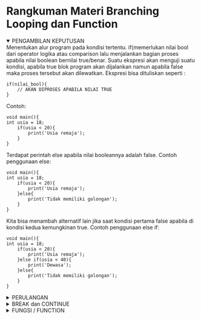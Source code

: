 # Rangkuman Materi Branching Looping dan Function

<details open> 
<summary>PENGAMBILAN KEPUTUSAN</summary>
Menentukan alur program pada kondisi tertentu. if(memerlukan nilai bool dari operator logika atau comparison lalu menjalankan bagian proses apabila nilai boolean bernilai true/benar. Suatu ekspresi akan menguji suatu kondisi, apabila true blok program akan dijalankan namun apabila false maka proses tersebut akan dilewatkan. Ekspresi bisa dituliskan seperti :<br>

```
if(nilai_bool){
    // AKAN DIPROSES APABILA NILAI TRUE
}
```

Contoh:<br>

```
void main(){
int usia = 18;
    if(usia < 20){
        print('Usia remaja');
    }
}
```

Terdapat perintah else apabila nilai booleannya adalah false. Contoh penggunaan else:<br>

```
void main(){
int usia = 18;
    if(usia < 20){
        print('Usia remaja');
    }else{
        print('Tidak memiliki golongan');
    }
}
```

Kita bisa menambah alternatif lain jika saat kondisi pertama false apabila di kondisi kedua kemungkinan true. Contoh penggunaan else if:<br>

```
void main(){
int usia = 18;
    if(usia < 20){
        print('Usia remaja');
    }else if(usia < 40){
        print('Dewasa');
    }else{
        print('Tidak memiliki golongan');
    }
}
```

</details>

<details>
<summary>PERULANGAN</summary>
Perulangan adalah menjalankan proses berulang kali<br>

- FOR -> Untuk for, dapat diketahui berapa kali perulangan yang diinginkan. For juga memerlukan nilai awal, nilai bool (jika nilai true maka perulangan akan dilanjutkan) dan memerlukan pengubah nilai. Cara penulisan perulangan for:<br>
    
```
for(nilai_awal; nilai_bool; pengubah_nilai_awal){
     // PROSES BERULANG KALI JIKA NILAI BOOL ADALAH TRUE;
}
```

```  
 void main(){
    for(var i = 0; i < 10; i+= 1){
         print(i);
    }
}
```

- WHILE -> While memerlukan nilai boolean, jika true maka perulangan akan dilanjutkan. Dan berbeda seperti for, wile tidak dapat diketahui berapa kali perulangan terjadi. Cara penulisan perulangan while:<br>

```
while(nilai_bool){
        // PROSES BERULANG KALI JIKA NILAI BOOL ADALAH TRUE;
}
```

```
void main(){
    var i = 0;
    while(i < 10){
        print(i);
        i++;
    }
}
```

- DO-WHILE -> Mengubah bentuk while dan proses dijalankan minimal satu kali walaupun nilai pertama adalah false namun akan diteruskan apabila nilai bool adalah true. Cara penulisan perulangan do-while:<br>

```
do{
    // PROSES BERULANG JIKA NILAI BOOL ADALAH TRUE;
} while(nilai_bool);
```

```
void main(){
    var i = 0;
    do{
        print(i);
        i++
    } while(i < 10);
}
```

</details>

<details>
<summary>BREAK dan CONTINUE</summary>
Perulangan menggunakan nilai bool untuk lanjut atau berhenti. Break dan continue dapat menghentikan perulangan dengan mengabaikan nilai bool, untuk continue dapat menghentikan satu kali proses. Perbedaan:<br>
Break -> Menghentikan seluruh proses perulangan.<br>
Continue -> Menghentikan satu kali proses perulangan.<br>
Cara penulisan break dan continue:<br>
Break:<br>

```
void main(){
    for(var i = 0; true; i++){
        if(i == 10){
            break;
        }
        print(i);
    }
}
```

Continue:<br>

```
void main(){
    for(var i = 0; i < 10; i+=1){
        if(i == 5){
            continue;
        }
        print(i);
    }
}
```

</details>

<details>
<summary>FUNGSI / FUNCTION</summary>

- Kumpulan perintah atau prosedur yang dapat digunakan ulang berkali kali, kita cukup mengubah fungsi sekali maka penggunaan lainnya akan ikut berubah juga. Cara membuat fungsi:<br>

```
tipe_data nama_fungsi(){
    // Perintah yang dijalankan saat fungsi dipanggil.
}
```

Setelah membuat fungsi, kita bisa memanggil fungsi tersebut di dalam fungsi main. Contoh:<br>

```
void halo(){
    print('Ini adalah fungsi halo');
}
```

```
void main(){
    halo();
}
```

- Fungsi dengan Parameter<br>

```
tipe_data nama_fungsi(tipe_data nama_parameter){
    // Perintah yang dijalankan saat fungsi dipanggil;
}
```

Setelah membuat fungsi, kita bisa memanggil fungsi tersebut di dalam fungsi main. Contoh:<br>

```
void tampil(String teks){
    print(teks);
}
```

```
void main(){
    tampil('Halo');
    tampil('Selamat datang');
}
```

- Fungsi dengan Return -> Memberi nilai pada fungsi saat dipanggil:<br>

```
tipe_data nama_fungsi(tipe_data nama_parameter){
    // Perintah yang dijalankan saat fungsi dipanggil;
    return nilai;
}
```

Setelah membuat fungsi, kita bisa memanggil fungsi tersebut di dalam fungsi main. Contoh:<br>

```
int jumlah(int a, int b){
    return a + b;
}
```

```
void main(){
    var hasil = jumlah(1, 2);
    print(hasil);
}
```

</details>